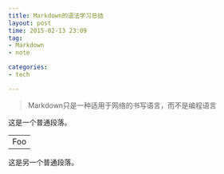 ```yaml
---
title: Markdown的语法学习总结
layout: post
time: 2015-02-13 23:09
tag:
- Markdown
- note

categories:
- tech

---
```


> Markdown只是一种适用于网络的书写语言，而不是编程语言

这是一个普通段落。

<table>
    <tr>
        <td>Foo</td>
    </tr>
</table>

这是另一个普通段落。